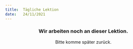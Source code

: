 ```yaml
---
title:  Tägliche Lektion
date:   24/11/2021
---
```


### <center>Wir arbeiten noch an dieser Lektion.</center>
<center>Bitte komme später zurück.</center>